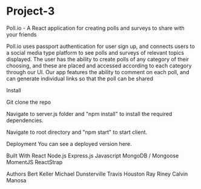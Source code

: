 # Project-3

Poll.io - A React application for creating polls and surveys to share with your friends

Poll.io uses passport authentication for user sign up, and connects users to a social media type platform to see polls and surveys of relevant topics displayed. The user has the ability to create polls of any category of their choosing, and these are placed and accessed according to each category through our UI. Our app features the ability to comment on each poll, and can generate individual links so that the poll can be shared

Install

Git clone the repo 

Navigate to server.js folder and "npm install" to install the required dependencies.

Navigate to root directory and "npm start" to start client.

Deployment
You can see a deployed version here.

Built With
React
Node.js
Express.js
Javascript
MongoDB / Mongoose
MomentJS
ReactStrap

Authors
Bert Keller
Michael Dunsterville
Travis Houston
Ray Riney
Calvin Manosa
